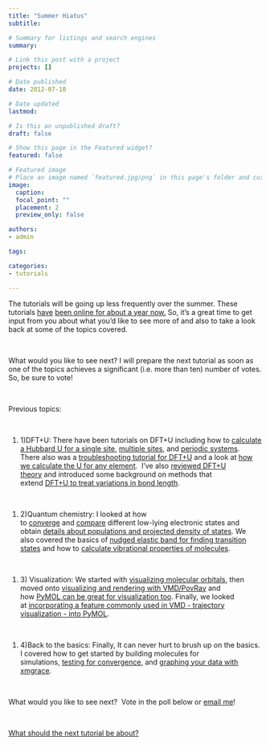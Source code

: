 ```yaml
---
title: "Summer Hiatus"
subtitle: 

# Summary for listings and search engines
summary: 

# Link this post with a project
projects: []

# Date published
date: 2012-07-10

# Date updated
lastmod: 

# Is this an unpublished draft?
draft: false

# Show this page in the Featured widget?
featured: false

# Featured image
# Place an image named `featured.jpg/png` in this page's folder and customize its options here.
image:
  caption: 
  focal_point: ""
  placement: 2
  preview_only: false

authors:
- admin

tags:

categories:
- tutorials

---
```

The tutorials will be going up less frequently over the summer. These tutorials [have](all-about-tutorials "All about the tutorials") [been online for about a year now.](all-about-tutorials "All about the tutorials") So, it’s a great time to get input from you about what you’d like to see more of and also to take a look back at some of the topics covered.


 


What would you like to see next? I will prepare the next tutorial as soon as one of the topics achieves a significant (i.e. more than ten) number of votes. So, be sure to vote!


 


Previous topics:


 


1. 1)DFT+U: There have been tutorials on DFT+U including how to [calculate a Hubbard U for a single site](calculating-hubbard-u "Calculating the Hubbard U"), [multiple sites](hubbard-u-multiple-sites "Hubbard U for multiple sites"), and [periodic systems](calculating-hubbard-u-periodic-systems "Hubbard U for periodic systems").  There also was a [troubleshooting tutorial for DFT+U](troubleshooting-common-problems-dftu "Troubleshooting DFT+U") and a look at [how we calculate the U for any element](right-hubbard-u-any-element "The right Hubbard U for any element").  I’ve also [reviewed DFT+U theory](review-dftu "A review of DFT+U") and introduced some background on methods that extend [DFT+U to treat variations in bond length](including-hubbard-u-variations-dftur "Including Hubbard U variations with DFT+U(R)").

 


1. 2)Quantum chemistry: I looked at how to [converge](low-lying-electronic-states "Low-lying electronic states") and [compare](converging-and-comparing-multiple-electronic-states "Comparing multiple electronic states") different low-lying electronic states and obtain [details about populations and projected density of states](population-analysis-and-pdos "Population analysis and PDOS"). We also covered the basics of [nudged elastic band for finding transition states](nudged-elastic-band "Nudged elastic band") and how to [calculate vibrational properties of molecules](vibrational-properties-molecules "Vibrational properties of molecules").

 


1. 3) Visualization: We started with [visualizing molecular orbitals](visualizing-molecular-orbitals "Visualizing molecular orbitals"), then moved onto [visualizing and rendering with VMD/PovRay](visualizing-vmd-rendering-pov-ray "Visualizing with VMD and rendering with Povray") and how [PyMOL can be great for visualization too](more-visualization-vmd-pymol "More visualization with VMD and PyMOL"). Finally, we looked at [incorporating a feature commonly used in VMD - trajectory visualization - into PyMOL](visualizing-trajectories-pymol "Visualizing trajectories with PyMOL").

 


1. 4)Back to the basics: Finally, It can never hurt to brush up on the basics. I covered how to get started by building molecules for simulations, [testing for convergence](convergence-101 "Convergence 101"), and [graphing your data with xmgrace](quickstart-xmgrace "Quick start with xmgrace").

 


What would you like to see next?  Vote in the poll below or [email me](mailto:hjkulik@mit.edu?subject=Suggestions%20about%20tutorials "mailto:hjkulik@smit.edu?subject=Suggestions about tutorials")!


 


[What should the next tutorial be about?](http://polldaddy.com/poll/6293313/)
